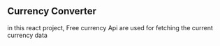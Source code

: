 ## Currency Converter

in this react project, Free currency Api are used for fetching the current currency data 